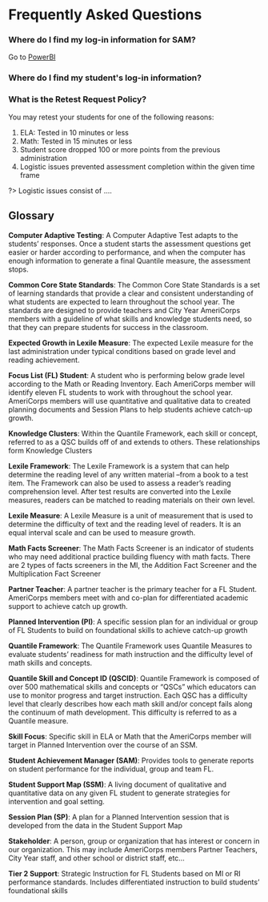 # Frequently Asked Questions

### Where do I find my log-in information for SAM?

Go to [PowerBI](apps.powerbi.com) 

### Where do I find my student's log-in information?


### What is the Retest Request Policy?

You may retest your students for one of the following reasons:

1. ELA: Tested in 10 minutes or less
2. Math: Tested in 15 minutes or less
3. Student score dropped 100 or more points from the previous administration
4. Logistic issues prevented assessment completion within the given time frame

?> Logistic issues consist of ....

## Glossary

**Computer Adaptive Testing**: A Computer Adaptive Test adapts to the students’ responses. Once a student starts the assessment questions get easier or harder according to performance, and when the computer has enough information to generate a final Quantile measure, the assessment stops. 

**Common Core State Standards**: The Common Core State Standards is a set of learning standards that provide a clear and consistent understanding of what students are expected to learn throughout the school year. The standards are designed to provide teachers and City Year AmeriCorps members with a guideline of what skills and knowledge students need, so that they can prepare students for success in the classroom. 

**Expected Growth in Lexile Measure**: The expected Lexile measure for the last administration under typical conditions based on grade level and reading achievement. 

**Focus List (FL) Student**: A student who is performing below grade level according to the Math or Reading Inventory. Each AmeriCorps member will identify eleven FL students to work with throughout the school year. AmeriCorps members will use quantitative and qualitative data to created planning documents and Session Plans to help students achieve catch-up growth.

**Knowledge Clusters**: Within the Quantile Framework, each skill or concept, referred to as a QSC builds off of and extends to others. These relationships form Knowledge Clusters

**Lexile Framework**: The Lexile Framework is a system that can help determine the reading level of any written material –from a book to a test item. The Framework can also be used to assess a reader’s reading comprehension level. After test results are converted into the Lexile measures, readers can be matched to reading materials on their own level. 

**Lexile Measure**: A Lexile Measure is a unit of measurement that is used to determine the difficulty of text and the reading level of readers. It is an equal interval scale and can be used to measure growth. 

**Math Facts Screener**: The Math Facts Screener is an indicator of students who may need additional practice building fluency with math facts. There are 2 types of facts screeners in the MI, the Addition Fact Screener and the Multiplication Fact Screener

**Partner Teacher**: A partner teacher is the primary teacher for a FL Student. AmeriCorps members meet with and co-plan for differentiated academic support to achieve catch up growth. 

**Planned Intervention (PI)**: A specific session plan for an individual or group of FL Students to build on foundational skills to achieve catch-up growth

**Quantile Framework**: The Quantile Framework uses Quantile Measures to evaluate students’ readiness for math instruction and the difficulty level of math skills and concepts.

**Quantile Skill and Concept ID (QSCID)**: Quantile Framework is composed of over 500 mathematical skills and concepts or “QSCs” which educators can use to monitor progress and target instruction. Each QSC has a difficulty level that clearly describes how each math skill and/or concept fails along the continuum of math development. This difficulty is referred to as a Quantile measure.

**Skill Focus**: Specific skill in ELA or Math that the AmeriCorps member will target in Planned Intervention over the course of an SSM.

**Student Achievement Manager (SAM)**: Provides tools to generate reports on student performance for the individual, group and team FL.

**Student Support Map (SSM)**: A living document of qualitative and quantitative data on any given FL student to generate strategies for intervention and goal setting. 

**Session Plan (SP)**: A plan for a Planned Intervention session that is developed from the data in the Student Support Map

**Stakeholder**: A person, group or organization that has interest or concern in our organization. This may include AmeriCorps members Partner Teachers, City Year staff, and other school or district staff, etc…

**Tier 2 Support**: Strategic Instruction for FL Students based on MI or RI performance standards. Includes differentiated instruction to build students’ foundational skills
